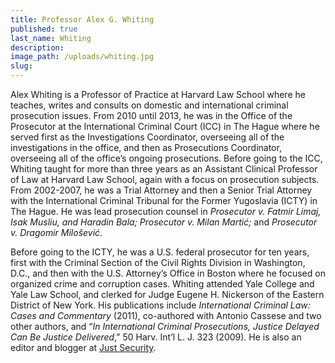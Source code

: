 ```yaml
---
title: Professor Alex G. Whiting
published: true
last_name: Whiting
description:
image_path: /uploads/whiting.jpg
slug:
---
```



Alex Whiting is a Professor of Practice at Harvard Law School where he teaches, writes and consults on domestic and international criminal prosecution issues. From 2010 until 2013, he was in the Office of the Prosecutor at the International Criminal Court (ICC) in The Hague where he served first as the Investigations Coordinator, overseeing all of the investigations in the office, and then as Prosecutions Coordinator, overseeing all of the office’s ongoing prosecutions. Before going to the ICC, Whiting taught for more than three years as an Assistant Clinical Professor of Law at Harvard Law School, again with a focus on prosecution subjects. From 2002-2007, he was a Trial Attorney and then a Senior Trial Attorney with the International Criminal Tribunal for the Former Yugoslavia (ICTY) in The Hague. He was lead prosecution counsel in *Prosecutor v. Fatmir Limaj, Isak Musliu, and Haradin Bala; Prosecutor v. Milan Martić;* and *Prosecutor v. Dragomir Milošević*.

Before going to the ICTY, he was a U.S. federal prosecutor for ten years, first with the Criminal Section of the Civil Rights Division in Washington, D.C., and then with the U.S. Attorney’s Office in Boston where he focused on organized crime and corruption cases. Whiting attended Yale College and Yale Law School, and clerked for Judge Eugene H. Nickerson of the Eastern District of New York. His publications include *International Criminal Law: Cases and Commentary* (2011), co-authored with Antonio Cassese and two other authors, and “*In International Criminal Prosecutions, Justice Delayed Can Be Justice Delivered*,” 50 Harv. Int’l L. J. 323 (2009). He is also an editor and blogger at [Just Security](https://www.justsecurity.org/).